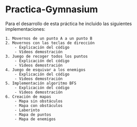 # Practica-Gymnasium

Para el desarrollo de esta práctica he incluido las siguientes implementaciones:

    1. Movernos de un punto A a un punto B
    2. Movernos con las teclas de dirección
        - Explicación del código
        - Vídeos demostración
    3. Juego de recoger todos los puntos
        - Explicación del código
        - Videos demostración
    4. Juego de esquivar a los enemigos
        - Explicación del código
        - Videos demostración
    5. Implementación algoritmo BFS
        - Explicación del código
        - Videos demostración
    6. Creación de mapas
        - Mapa sin obstáculos
        - Mapa con obstáculos
        - Laberinto
        - Mapa de puntos
        - Mapa de enemigos

